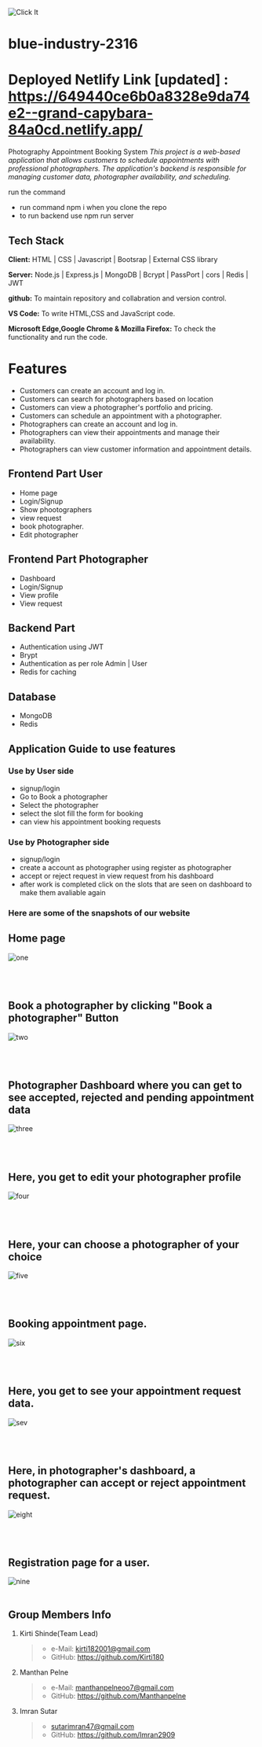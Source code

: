 ![Click It](https://user-images.githubusercontent.com/115463536/236754604-658eab7e-4823-4a29-bd15-ab68f71dedba.png)
# blue-industry-2316
# Deployed Netlify Link [updated] : https://649440ce6b0a8328e9da74e2--grand-capybara-84a0cd.netlify.app/

Photography Appointment Booking System
*This project is a web-based application that allows customers to schedule appointments with professional photographers. The application's backend is responsible for managing customer data, photographer availability, and scheduling.*

run the command 
- run command npm i when you clone the repo
- to run backend use npm run server

## Tech Stack

**Client:** HTML | CSS | Javascript | Bootsrap | External CSS library

**Server:** Node.js | Express.js | MongoDB | Bcrypt | PassPort | cors | Redis | JWT

**github:** To maintain repository and collabration and version control.

**VS Code:** To write HTML,CSS and JavaScript code.

**Microsoft Edge,Google Chrome & Mozilla Firefox:** To check the functionality and run the code.
# Features
- Customers can create an account and log in.
- Customers can search for photographers based on location
- Customers can view a photographer's portfolio and pricing.
- Customers can schedule an appointment with a photographer.
- Photographers can create an account and log in.
- Photographers can view their appointments and manage their availability.
- Photographers can view customer information and appointment details.
## Frontend Part User

- Home page
- Login/Signup
- Show phootographers
- view request
- book photographer.
- Edit photographer

## Frontend Part Photographer

- Dashboard
- Login/Signup
- View profile
- View request

## Backend Part
- Authentication using JWT
- Brypt 
- Authentication as per role Admin | User
- Redis for caching

## Database  
 - MongoDB
 - Redis
 
## Application Guide to use features
 ### Use by User side
-  signup/login 
-  Go to Book a photographer
-  Select the photographer
-  select the slot fill the form for booking
-  can view his appointment booking requests
 ### Use by Photographer side
-  signup/login 
-  create a account as photographer using register as photographer
-  accept or reject request in view request from his dashboard
-  after work is completed click on the slots that are seen on dashboard to make them avaliable again


### Here are some of the snapshots of our website
## Home page
![one](./Images/Screenshot%202023-06-22%20172432.png)

<br>
<br>

## Book a photographer by clicking "Book a photographer" Button
![two](./Images/Screenshot%202023-06-22%20172601.png)

<br>
<br>

## Photographer Dashboard where you can get to see accepted, rejected and pending appointment data 
![three](./Images/Screenshot%202023-06-22%20172721.png)

<br>
<br>

## Here, you get to edit your photographer profile
![four](./Images/Screenshot%202023-06-22%20172833.png)

<br>
<br>

## Here, your can choose a photographer of your choice
![five](./Images/Screenshot%202023-06-22%20172953.png)

<br>
<br>

## Booking appointment page.
![six](./Images/Screenshot%202023-06-22%20173105.png)

<br>
<br>

## Here, you get to see your appointment request data.
![sev](./Images/Screenshot%202023-06-22%20173323.png)

<br>
<br>

## Here, in photographer's dashboard, a photographer can accept or reject appointment request.
![eight](./Images/Screenshot%202023-06-22%20173738.png)

<br>
<br>

## Registration page for a user.
![nine](./Images/Screenshot%202023-06-22%20173822.png)
<br>
<br>
  
## Group Members Info

1. Kirti Shinde(Team Lead)
   >    - e-Mail: kirti182001@gmail.com
   >    - GitHub: https://github.com/Kirti180


2. Manthan Pelne
   >    - e-Mail: manthanpelneoo7@gmail.com
   >    - GitHub: https://github.com/Manthanpelne


3. Imran Sutar
   >    - sutarimran47@gmail.com
   >    - GitHub: https://github.com/Imran2909


<br>

